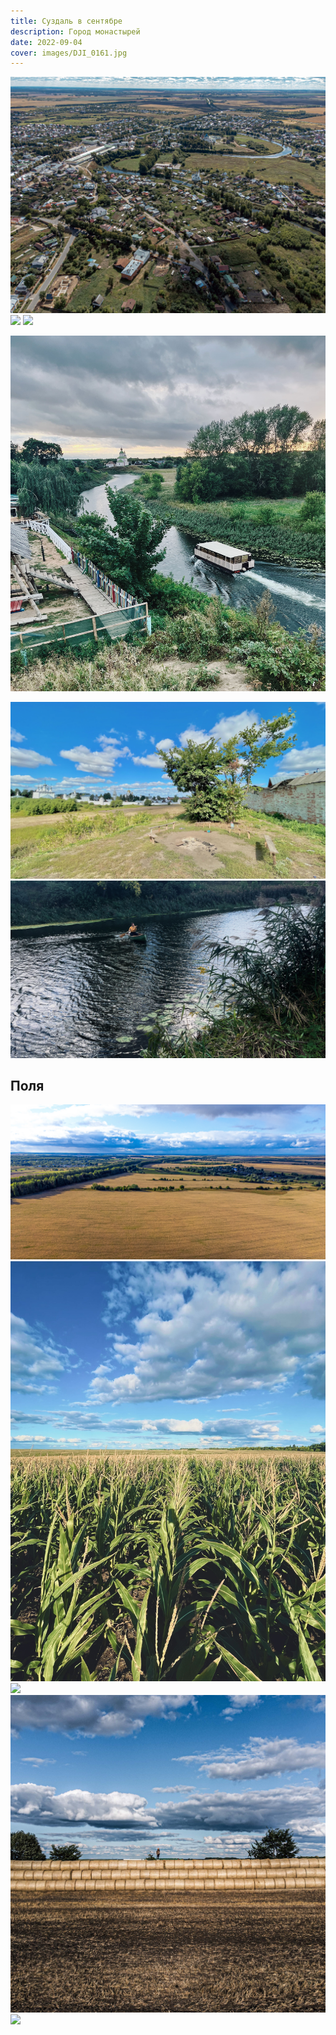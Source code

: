 ```yaml
---
title: Суздаль в сентябре
description: Город монастырей
date: 2022-09-04
cover: images/DJI_0161.jpg
---
```



![](./images/DJI_0179.jpg)
![](./images/IMG_2053.jpeg)
![](./images/DJI_0189.jpg)

![](./images/IMG_1992.jpeg)

![](./images/IMG_2054.jpeg)
![](./images/IMG_2063.jpeg)


## Поля


![](./images/DJI_0161.jpg)
![](./images/IMG_2078.jpeg)
![](./images/DJI_0170.jpg)
![](./images/DJI_0213.jpg)
![](./images/DJI_0225_1.jpg)